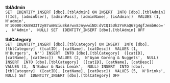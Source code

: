 **tblAdmin** <br>
	`SET  IDENTITY_INSERT [dbo].[tblAdmin] ON
INSERT  INTO [dbo].[tblAdmin]  ([Id], [adminUser], [adminPass], [adminName], [isAdmin])  VALUES (1,  N'admin',  N'10000:K68W33T2y87umNciu8kArwv8JnywwiND:dVCQ15Uh2YnRaQ67g4gfJembHoo=',  N'Admin',  NULL)
SET  IDENTITY_INSERT [dbo].[tblAdmin] OFF`
<br>

**tblCategory** <br>
	`SET  IDENTITY_INSERT [dbo].[tblCategory] ON
INSERT  INTO [dbo].[tblCategory]  ([catID], [catName], [catDesc])  VALUES (1,  N'Burgers',  N'')
INSERT  INTO [dbo].[tblCategory]  ([catID], [catName], [catDesc])  VALUES (2,  N'Ayam Goreng & Nuggets',  NULL)
INSERT  INTO [dbo].[tblCategory]  ([catID], [catName], [catDesc])  VALUES (3,  N'Bubur & Nasi Lemak',  NULL)
INSERT  INTO [dbo].[tblCategory]  ([catID], [catName], [catDesc])  VALUES (5,  N'Drinks',  NULL)
SET  IDENTITY_INSERT [dbo].[tblCategory] OFF`
<br>
